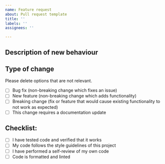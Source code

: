 ```yaml
---
name: Feature request
about: Pull request template
title: ''
labels: ''
assignees: ''

---
```


## Description of new behaviour


## Type of change

Please delete options that are not relevant.

- [ ] Bug fix (non-breaking change which fixes an issue)
- [ ] New feature (non-breaking change which adds functionality)
- [ ] Breaking change (fix or feature that would cause existing functionality to not work as expected)
- [ ] This change requires a documentation update

## Checklist:
- [ ] I have tested code and verified that it works
- [ ] My code follows the style guidelines of this project
- [ ] I have performed a self-review of my own code
- [ ] Code is formatted and linted
